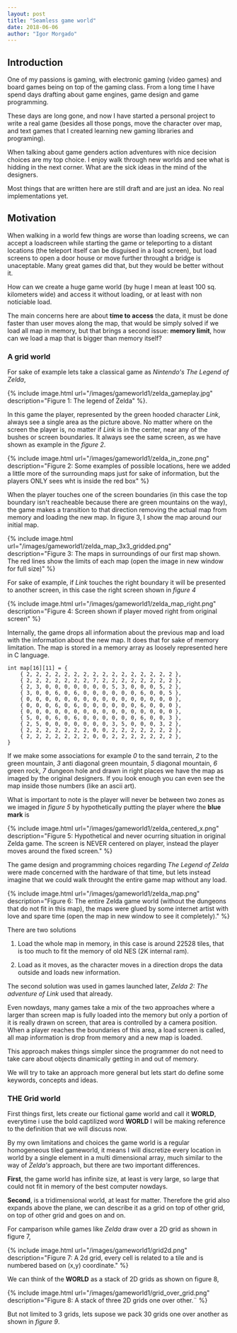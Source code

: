```yaml
---
layout: post
title: "Seamless game world"
date: 2018-06-06
author: "Igor Morgado"
---
```


## Introduction

One of my passions is gaming, with electronic gaming (video games) and board games being on top of the gaming class. From a long time I have spend days drafting about game engines, game design and game programming. 

These days are long gone, and now I have started a personal project to write a real game (besides all those pongs, move the character over map, and text games that I created learning new gaming libraries and programing).

When talking about game genders action adventures with nice decision choices are my top choice. I enjoy walk through new worlds and see what is hidding in the next corner. What are the sick ideas in the mind of the designers.

Most things that are written here are still draft and are just an idea. No real implementations yet.


## Motivation

When walking in a world few things are worse than loading screens, we can accept a loadscreen while starting the game or teleporting to a distant locations (the teleport itself can be disguised in a load screen), but load screens to open a door house or move further throught a bridge is unaceptable. Many great games did that, but they would be better without it.

How can we create a huge game world (by huge I mean at least 100 sq. kilometers wide) and access it without loading, or at least with non noticiable load.

The main concerns here are about **time to access** the data, it must be done faster than user moves along the map, that would be simply solved if we load all map in memory, but that brings a second issue: **memory limit**, how can we load a map that is bigger than memory itself?


### A grid world

For sake of example lets take a classical game as *Nintendo's The Legend of Zelda*,

{% include image.html url="/images/gameworld1/zelda_gameplay.jpg" description="Figure 1: The legend of Zelda" %}.

In this game the player, represented by the green hooded character *Link*, always see a single area as the picture above. No matter where on the screen the player is, no matter if *Link* is in the center, near any of the bushes or screen boundaries. It always see the same screen, as we have shown as example in the *figure 2*.

{% include image.html url="/images/gameworld1/zelda_in_zone.png" description="Figure 2: Some examples of possible locations, here we added a little more of the surrounding maps just for sake of information, but the players ONLY sees wht is inside the red box" %}

When the player touches one of the screen boundaries (in this case the top boundary isn't reacheable because there are green mountains on the way), the game makes a transition to that direction removing the actual map from memory and loading the new map. In figure 3, I show the map around our initial map.

{% include image.html url="/images/gameworld1/zelda_map_3x3_gridded.png" description="Figure 3: The maps in surroundings of our first map shown. The red lines show the limits of each map (open the image in new window for full size)" %} 

For sake of example, if *Link* touches the right boundary it will be presented to another screen, in this case the right screen shown in *figure 4*

{% include image.html url="/images/gameworld1/zelda_map_right.png" description="Figure 4: Screen shown if player moved right from original screen" %} 

Internally, the game drops all information about the previous map and load with the information about the new map. It does that for sake of memory limitation. The map is stored in a memory array as loosely represented here in C language.

```
int map[16][11] = {
    { 2, 2, 2, 2, 2, 2, 2, 2, 2, 2, 2, 2, 2, 2, 2, 2 }, 
    { 2, 2, 2, 2, 2, 2, 2, 7, 2, 2, 2, 2, 2, 2, 2, 2 }, 
    { 2, 3, 0, 0, 0, 0, 0, 0, 0, 5, 3, 0, 0, 0, 5, 2 }, 
    { 3, 0, 0, 6, 0, 6, 0, 0, 0, 0, 0, 0, 6, 0, 0, 5 }, 
    { 0, 0, 0, 0, 0, 0, 0, 0, 0, 0, 0, 0, 0, 0, 0, 0 }, 
    { 0, 0, 0, 6, 0, 6, 0, 0, 0, 0, 0, 0, 6, 0, 0, 0 }, 
    { 0, 0, 0, 0, 0, 0, 0, 0, 0, 0, 0, 0, 0, 0, 0, 0 }, 
    { 5, 0, 0, 6, 0, 6, 0, 0, 0, 0, 0, 0, 6, 0, 0, 3 }, 
    { 2, 5, 0, 0, 0, 0, 0, 0, 0, 3, 5, 0, 0, 0, 3, 2 }, 
    { 2, 2, 2, 2, 2, 2, 2, 0, 0, 2, 2, 2, 2, 2, 2, 2 }, 
    { 2, 2, 2, 2, 2, 2, 2, 0, 0, 2, 2, 2, 2, 2, 2, 2 }, 
}
```

If we make some associations for example *0* to the sand terrain, *2* to the green mountain, *3* anti diagonal green mountain, *5* diagonal mountain, *6* green rock, *7* dungeon hole and drawn in right places we have the map as imaged by the original designers. If you look enough you can even see the map inside those numbers (like an ascii art).

What is important to note is the player will never be between two zones as we imaged in *figure 5* by hypothetically putting the player where the **blue mark** is

{% include image.html url="/images/gameworld1/zelda_centered_x.png" description="Figure 5: Hypothetical and never ocurring situation in original Zelda game. The screen is NEVER centered on player, instead the player moves around the fixed screen." %}

The game design and programming choices regarding *The Legend of Zelda* were made concerned with the hardware of that time, but lets instead imagine that we could walk throught the entire game map without any load.

{% include image.html url="/images/gameworld1/zelda_map.png" description="Figure 6: The entire Zelda game world (without the dungeons that do not fit in this map), the maps were glued by some internet artist with love and spare time (open the map in new window to see it completely)." %}

There are two solutions

 1. Load the whole map in memory, in this case is around 22528 tiles, that is too much to fit the memory of old NES (2K internal ram).

 2. Load as it moves, as the character moves in a direction drops the data outside and loads new information.

The second solution was used in games launched later, *Zelda 2: The adventure of Link* used that already.

Even nowdays, many games take a mix of the two approaches where a larger than screen map is fully loaded into the  memory but only a portion of it is really drawn on screen, that area is controlled by a camera position. When a player reaches the boundaries of this area, a load screen is called, all map information is drop from memory and a new map is loaded.

This approach makes things simpler since the programmer do not need to take care about objects dinamically getting in and out of memory. 

We will try to take an approach more general but lets start do define some keywords, concepts and ideas.

### THE Grid world

First things first, lets create our fictional game world and call it **WORLD**, everytime i use the bold captilized word **WORLD** I will be making reference to the definition that we will discuss now.

By my own limitations and choices the game world is a regular homogeneous tiled gameworld, it means I will discretize every location in world by a single element in a multi dimensional array, much similar to the way of *Zelda's* approach, but there are two important differences.

**First**, the game world has infinite size, at least is very large, so large that could not fit in memory of the best computer nowdays.

**Second**, is a tridimensional world, at least for matter. Therefore the grid also expands above the plane, we can describe it as a grid on top of other grid, on top of other grid and goes on and on.

For camparison while games like *Zelda* draw over a 2D grid as shown in figure 7,

{% include image.html url="/images/gameworld1/grid2d.png" description="Figure 7: A 2d grid, every cell is related to a tile and is numbered based on (x,y) coordinate." %}

We can think of the **WORLD** as a stack of 2D grids as shown on figure 8,

{% include image.html url="/images/gameworld1/grid_over_grid.png" description="Figure 8: A stack of three 2D grids one over other.¨ %}

But not limited to 3 grids, lets supose we pack 30 grids one over another as shown in *figure 9*.

